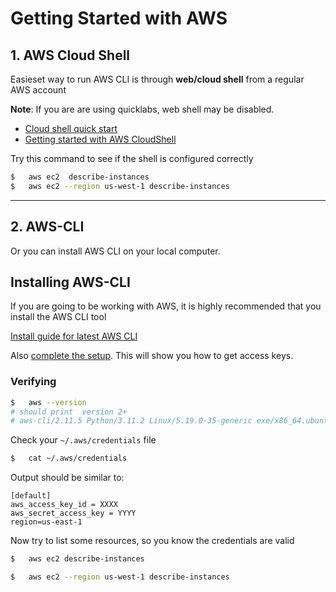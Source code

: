 # Getting Started with AWS

## 1. AWS Cloud Shell

Easieset way to run AWS CLI is through **web/cloud shell** from a regular AWS account

**Note**: If you are are using quicklabs, web shell may be disabled.

* [Cloud shell quick start](https://docs.aws.amazon.com/cloudshell/latest/userguide/welcome.html)
* [Getting started with AWS CloudShell](https://docs.aws.amazon.com/cloudshell/latest/userguide/getting-started.html)

Try this command to see if the shell is configured correctly

```bash
$   aws ec2  describe-instances
$   aws ec2 --region us-west-1 describe-instances
```

---

## 2. AWS-CLI

Or you can install AWS CLI on your local computer.

## Installing AWS-CLI

If you are going to be working with AWS, it is highly recommended that you install the AWS CLI tool

[Install guide for latest AWS CLI](https://docs.aws.amazon.com/cli/latest/userguide/getting-started-install.html)

Also [complete the setup](https://docs.aws.amazon.com/cli/latest/userguide/getting-started-prereqs.html).  This will show you how to get access keys.

### Verifying

```bash
$   aws --version
# should print  version 2+
# aws-cli/2.11.5 Python/3.11.2 Linux/5.19.0-35-generic exe/x86_64.ubuntu.22 prompt/off
```

Check your `~/.aws/credentials` file

```bash
$   cat ~/.aws/credentials 
```

Output should be similar to:

```text
[default]
aws_access_key_id = XXXX
aws_secret_access_key = YYYY
region=us-east-1
```

Now try to list some resources, so you know the credentials are valid

```bash
$   aws ec2 describe-instances

$   aws ec2 --region us-west-1 describe-instances
```